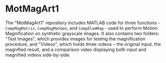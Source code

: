 # MotMagArt1
The "MotMagArt1" repository includes MATLAB code for three functions - `CompMagMatrix`, `CompMagMatGen`, and `CompElemMag` - used to perform Motion Magnification on synthetic grayscale images. 
It also contains two folders: "Test Images", which provides images for testing the magnification procedure, and "Videos", which holds three videos – the original input, the magnified result, 
and a comparison video displaying both input and magnified videos side-by-side.

